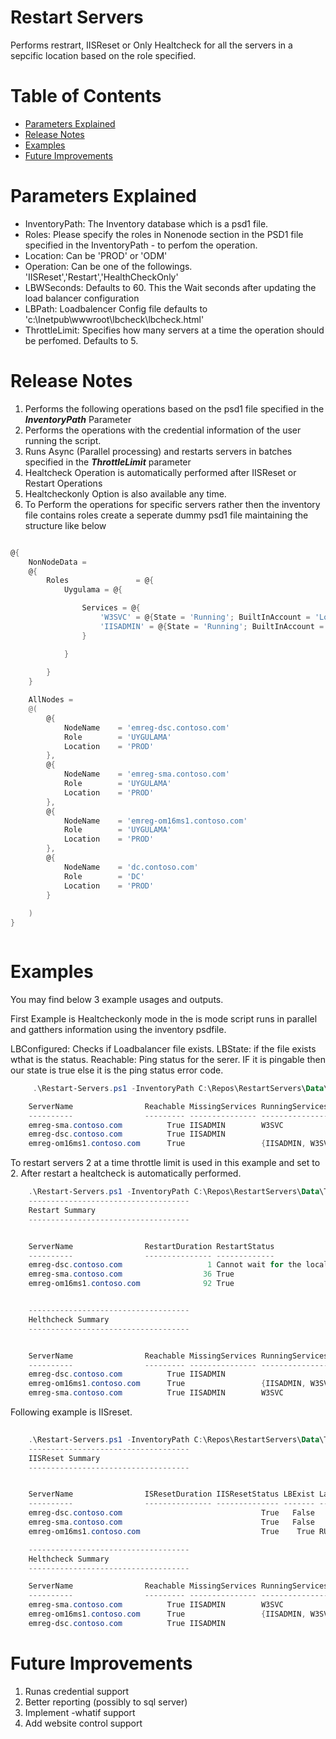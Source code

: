 # Restart Servers
Performs restrart, IISReset or Only Healtcheck for all the servers in a sepcific location based on the role specified.  


# Table of Contents

- [Parameters Explained](#Parameters%20Explaiened)
- [Release Notes](#Release%20Notes)
- [Examples](#Examples)
- [Future Improvements](#Future%20Improvements)

# Parameters Explained
- InventoryPath: The Inventory database which is a psd1 file.
- Roles: Please specify the roles in Nonenode section in the PSD1 file specified in the InventoryPath - to perfom the operation.
- Location: Can be 'PROD' or 'ODM'
- Operation: Can be one of the followings. 'IISReset','Restart','HealthCheckOnly'
- LBWSeconds: Defaults to 60. This the Wait seconds after updating the load balancer configuration
- LBPath: Loadbalencer Config file defaults to 'c:\Inetpub\wwwroot\lbcheck\lbcheck.html'
- ThrottleLimit: Specifies how many servers at a time the operation should be perfomed. Defaults to 5. 

# Release Notes
1. Performs the following operations based on the psd1 file specified in the ***InventoryPath*** Parameter
1. Performs the operations with the credential information of the user running the script. 
1. Runs Async (Parallel processing) and restarts servers in batches specified in the ***ThrottleLimit*** parameter
1. Healtcheck Operation is automatically performed after IISReset or Restart Operations
1. Healtcheckonly Option is also available any time.
1. To Perform the operations for specific servers rather then the inventory file contains roles create a seperate dummy psd1 file maintaining the structure like below

```Powershell

@{
    NonNodeData =
    @{
        Roles               = @{
            Uygulama = @{

                Services = @{
                    'W3SVC' = @{State = 'Running'; BuiltInAccount = 'LocalSystem'; StartupType = 'Automatic'}
                    'IISADMIN' = @{State = 'Running'; BuiltInAccount = 'LocalSystem'; StartupType = 'Automatic'}
                }

            }
            
        }    
    }

    AllNodes =
    @(
        @{
            NodeName    = 'emreg-dsc.contoso.com'
            Role        = 'UYGULAMA'
            Location    = 'PROD'
        },
        @{
            NodeName    = 'emreg-sma.contoso.com'
            Role        = 'UYGULAMA'
            Location    = 'PROD'
        },
        @{
            NodeName    = 'emreg-om16ms1.contoso.com'
            Role        = 'UYGULAMA'
            Location    = 'PROD'
        },
        @{
            NodeName    = 'dc.contoso.com'
            Role        = 'DC'
            Location    = 'PROD'
        }
        
    )
}



```
# Examples

You may find below 3 example usages and outputs. 

First Example is Healtcheckonly mode in the is mode script runs in parallel and gatthers information using the inventory psdfile.

LBConfigured: Checks if Loadbalancer file exists.
LBState: if the file exists wthat is the status. 
Reachable: Ping status for the serer. IF it is pingable then our state is true else it is the ping status error code. 

```Powershell
     .\Restart-Servers.ps1 -InventoryPath C:\Repos\RestartServers\Data\Test.psd1 -Roles Uygulama -Location PROD -Operation HealthCheckOnly -LBPath 'c:\Inetpub\wwwroot\lbcheck\lbcheck.html' -ThrottleLimit 2 

    ServerName                Reachable MissingServices RunningServices   StoppedServices LBConfigured LBState                                                                               Date                
    ----------                --------- --------------- ---------------   --------------- ------------ -------                                                                               ----                
    emreg-sma.contoso.com          True IISADMIN        W3SVC                                    False Cannot find path 'C:\Inetpub\wwwroot\lbcheck\lbcheck.html' because it does not exist. 1/15/2020 4:40:14 AM
    emreg-dsc.contoso.com          True IISADMIN                          W3SVC                  False Cannot find path 'C:\Inetpub\wwwroot\lbcheck\lbcheck.html' because it does not exist. 1/15/2020 4:40:14 AM
    emreg-om16ms1.contoso.com      True                 {IISADMIN, W3SVC}                         True RUNNING!                                                                              1/15/2020 4:40:14 AM
```
To restart servers 2 at a time throttle limit is used in this example and set to 2. After restart a healtcheck is automatically performed.

```Powershell
    .\Restart-Servers.ps1 -InventoryPath C:\Repos\RestartServers\Data\Test.psd1 -Roles Uygulama -Location PROD -Operation Restart -LBPath 'c:\Inetpub\wwwroot\lbcheck\lbcheck.html' -ThrottleLimit 2 
    ------------------------------------
    Restart Summary
    ------------------------------------


    ServerName                RestartDuration RestartStatus                                                                                                      LBExist LastLBStatus
    ----------                --------------- -------------                                                                                                      ------- ------------
    emreg-dsc.contoso.com                   1 Cannot wait for the local computer to restart. The local computer is ignored when the Wait parameter is specified.   False             
    emreg-sma.contoso.com                  36 True                                                                                                                 False             
    emreg-om16ms1.contoso.com              92 True                                                                                                                  True RUNNING!    


    ------------------------------------
    Helthcheck Summary
    ------------------------------------


    ServerName                Reachable MissingServices RunningServices   StoppedServices LBConfigured LBState                                                                               Date                
    ----------                --------- --------------- ---------------   --------------- ------------ -------                                                                               ----                
    emreg-dsc.contoso.com          True IISADMIN                          W3SVC                  False Cannot find path 'C:\Inetpub\wwwroot\lbcheck\lbcheck.html' because it does not exist. 1/15/2020 4:59:40 AM
    emreg-om16ms1.contoso.com      True                 {IISADMIN, W3SVC}                         True RUNNING!                                                                              1/15/2020 4:59:40 AM
    emreg-sma.contoso.com          True IISADMIN        W3SVC                                    False Cannot find path 'C:\Inetpub\wwwroot\lbcheck\lbcheck.html' because it does not exist. 1/15/2020 4:59:41 AM
```
Following example is IISreset.

```Powershell
    
    .\Restart-Servers.ps1 -InventoryPath C:\Repos\RestartServers\Data\Test.psd1 -Roles Uygulama -Location PROD -Operation IISReset -LBPath 'c:\Inetpub\wwwroot\lbcheck\lbcheck.html' -ThrottleLimit 2 
    ------------------------------------
    IISReset Summary
    ------------------------------------


    ServerName                ISResetDuration IISResetStatus LBExist LastLBStatus
    ----------                --------------- -------------- ------- ------------
    emreg-dsc.contoso.com                               True   False             
    emreg-sma.contoso.com                               True   False             
    emreg-om16ms1.contoso.com                           True    True RUNNING!    

    ------------------------------------
    Helthcheck Summary
    ------------------------------------

    ServerName                Reachable MissingServices RunningServices   StoppedServices LBConfigured LBState                                                                               Date                
    ----------                --------- --------------- ---------------   --------------- ------------ -------                                                                               ----                
    emreg-sma.contoso.com          True IISADMIN        W3SVC                                    False Cannot find path 'C:\Inetpub\wwwroot\lbcheck\lbcheck.html' because it does not exist. 1/15/2020 5:07:02 AM
    emreg-om16ms1.contoso.com      True                 {IISADMIN, W3SVC}                         True RUNNING!                                                                              1/15/2020 5:07:03 AM
    emreg-dsc.contoso.com          True IISADMIN                          W3SVC                  False Cannot find path 'C:\Inetpub\wwwroot\lbcheck\lbcheck.html' because it does not exist. 1/15/2020 5:07:03 AM

```


# Future Improvements
1. Runas credential support
1. Better reporting (possibly to sql server)
1. Implement -whatif support
1. Add website control support

